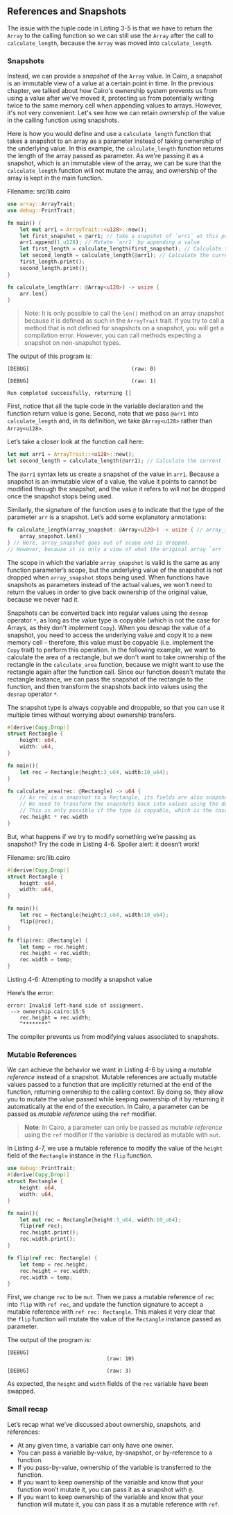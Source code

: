 ## References and Snapshots

The issue with the tuple code in Listing 3-5 is that we have to return the
`Array` to the calling function so we can still use the `Array` after the
call to `calculate_length`, because the `Array` was moved into
`calculate_length`.

### Snapshots

Instead, we can provide a _snapshot_ of the `Array` value. In Cairo, a snapshot
is an immutable view of a value at a certain point in time. In the previous chapter,
we talked about how Cairo's ownership system prevents us from using a value after
we've moved it, protecting us from potentially writing twice to the same memory cell when
appending values to arrays. However, it's not very convenient. Let's see how we can retain ownership
of the value in the calling function using snapshots.

Here is how you would define and use a `calculate_length` function that takes a
snapshot to an array as a parameter instead of taking ownership of the underlying value. In this example,
the `calculate_length` function returns the length of the array passed as parameter.
As we're passing it as a snapshot, which is an immutable view of the array, we can be sure that
the `calculate_length` function will not mutate the array, and ownership of the array is kept in the main function.

<span class="filename">Filename: src/lib.cairo</span>

```rust
use array::ArrayTrait;
use debug::PrintTrait;

fn main() {
    let mut arr1 = ArrayTrait::<u128>::new();
    let first_snapshot = @arr1; // Take a snapshot of `arr1` at this point in time
    arr1.append(1_u128); // Mutate `arr1` by appending a value
    let first_length = calculate_length(first_snapshot); // Calculate the length of the array when the snapshot was taken
    let second_length = calculate_length(@arr1); // Calculate the current length of the array
    first_length.print();
    second_length.print();
}

fn calculate_length(arr: @Array<u128>) -> usize {
    arr.len()
}
```

> Note: It is only possible to call the `len()` method on an array snapshot because it is defined as such in the `ArrayTrait` trait. If you try to call a method that is not defined for snapshots on a snapshot, you will get a compilation error. However, you can call methods expecting a snapshot on non-snapshot types.

The output of this program is:

```console
[DEBUG]	                               	(raw: 0)

[DEBUG]	                              	(raw: 1)

Run completed successfully, returning []
```

First, notice that all the tuple code in the variable declaration and the function return value is gone. Second, note
that we pass `@arr1` into `calculate_length` and, in its definition, we take `@Array<u128>` rather than `Array<u128>`.

Let’s take a closer look at the function call here:

```rust
let mut arr1 = ArrayTrait::<u128>::new();
let second_length = calculate_length(@arr1); // Calculate the current length of the array
```

The `@arr1` syntax lets us create a snapshot of the value in `arr1`. Because a snapshot is an immutable view of a value, the value it points to cannot be modified through the snapshot, and the value it refers to will not be dropped once the snapshot stops being used.

Similarly, the signature of the function uses `@` to indicate that the type of the parameter `arr` is a snapshot. Let’s add some explanatory annotations:

```rust
fn calculate_length(array_snapshot: @Array<u128>) -> usize { // array_snapshot is a snapshot of an Array
    array_snapshot.len()
} // Here, array_snapshot goes out of scope and is dropped.
// However, because it is only a view of what the original array `arr` contains, the original `arr` can still be used.
```

The scope in which the variable `array_snapshot` is valid is the same as any function parameter’s scope, but the underlying value of the snapshot is not dropped when `array_snapshot` stops being used. When functions have snapshots as parameters instead of the actual values, we won’t need to return the values in order to give back ownership of the original value, because we never had it.

Snapshots can be converted back into regular values using the `desnap` operator `*`, as long as the value type is copyable (which is not the case for Arrays, as they don't implement `Copy`). When you desnap the value of a snapshot, you need to access the underlying value and copy it to a new memory cell - therefore, this value must be copyable (i.e. implement the `Copy` trait) to perform this operation. In the following example, we want to calculate the area of a rectangle, but we don't want to take ownership of the rectangle in the `calculate_area` function, because we might want to use the rectangle again after the function call. Since our function doesn't mutate the rectangle instance, we can pass the snapshot of the rectangle to the function, and then transform the snapshots back into values using the `desnap` operator `*`.

The snapshot type is always copyable and droppable, so that you can use it multiple times without worrying about ownership transfers.

```rust
#[derive(Copy,Drop)]
struct Rectangle {
    height: u64,
    width: u64,
}

fn main(){
    let rec = Rectangle{height:3_u64, width:10_u64};
}

fn calculate_area(rec: @Rectangle) -> u64 {
    // As rec is a snapshot to a Rectangle, its fields are also snapshots of the fields types.
    // We need to transform the snapshots back into values using the desnap operator `*`.
    // This is only possible if the type is copyable, which is the case for u64.
    rec.height * rec.width
}
```

But, what happens if we try to modify something we’re passing as snapshot? Try the code in
Listing 4-6. Spoiler alert: it doesn’t work!

<span class="filename">Filename: src/lib.cairo</span>

```rust
#[derive(Copy,Drop)]
struct Rectangle {
    height: u64,
    width: u64,
}

fn main(){
    let rec = Rectangle{height:3_u64, width:10_u64};
    flip(@rec);
}

fn flip(rec: @Rectangle) {
    let temp = rec.height;
    rec.height = rec.width;
    rec.width = temp;
}
```

<span class="caption">Listing 4-6: Attempting to modify a snapshot value</span>

Here’s the error:

```console
error: Invalid left-hand side of assignment.
 --> ownership.cairo:15:5
    rec.height = rec.width;
    ^********^
```

The compiler prevents us from modifying values associated to snapshots.

### Mutable References

We can achieve the behavior we want in Listing 4-6 by using a _mutable reference_ instead of a snapshot. Mutable references are actually mutable values passed to a function that are implicitly returned at the end of the function, returning ownership to the calling context. By doing so, they allow you to mutate the value passed while keeping ownership of it by returning it automatically at the end of the execution.
In Cairo, a parameter can be passed as _mutable reference_ using the `ref` modifier.

> **Note**: In Cairo, a parameter can only be passed as _mutable reference_ using the `ref` modifier if the variable is declared as mutable with `mut`.

In Listing 4-7, we use a mutable reference to modify the value of the `height` field of the `Rectangle` instance in the `flip` function.

```rust
use debug::PrintTrait;
#[derive(Copy,Drop)]
struct Rectangle {
    height: u64,
    width: u64,
}

fn main(){
    let mut rec = Rectangle{height:3_u64, width:10_u64};
    flip(ref rec);
    rec.height.print();
    rec.width.print();
}

fn flip(ref rec: Rectangle) {
    let temp = rec.height;
    rec.height = rec.width;
    rec.width = temp;
}
```

First, we change `rec` to be `mut`. Then we pass a mutable reference of `rec` into `flip` with `ref rec`, and update the function signature to accept a mutable reference with `ref rec: Rectangle`. This makes it very clear that the `flip` function will mutate the value of the `Rectangle` instance passed as parameter.

The output of the program is:

```console
[DEBUG]
                                (raw: 10)

[DEBUG]	                        (raw: 3)
```

As expected, the `height` and `width` fields of the `rec` variable have been swapped.

### Small recap

Let’s recap what we’ve discussed about ownership, snapshots, and references:

- At any given time, a variable can only have one owner.
- You can pass a variable by-value, by-snapshot, or by-reference to a function.
- If you pass-by-value, ownership of the variable is transferred to the function.
- If you want to keep ownership of the variable and know that your function won’t mutate it, you can pass it as a snapshot with `@`.
- If you want to keep ownership of the variable and know that your function will mutate it, you can pass it as a mutable reference with `ref`.

